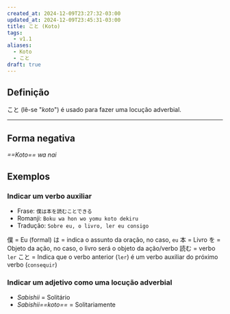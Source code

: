 ```yaml
---
created_at: 2024-12-09T23:27:32-03:00
updated_at: 2024-12-09T23:45:31-03:00
title: こと (Koto)
tags:
  - v1.1
aliases:
  - Koto
  - こと
draft: true
---
```

## Definição
こと (lê-se "*koto*") é usado para fazer uma locução adverbial.

---
## Forma negativa
*==Koto== wa nai*

## Exemplos
### Indicar um verbo auxiliar

- Frase: `僕は本を読むことできる`
- Romanji: `Boku wa hon wo yomu koto dekiru`
- Tradução: `Sobre eu, o livro, ler eu consigo`

僕 = Eu (formal)
は = indica o assunto da oração, no caso, `eu`
本 = Livro
を = Objeto da ação, no caso, o livro será o objeto da ação/verbo
読む = verbo `ler`
こと = Indica que o verbo anterior (`ler`) é um verbo auxiliar do próximo verbo (`consequir`)

### Indicar um adjetivo como  uma locução adverbial

- *Sabishii* = Solitário 
- *Sabishii==koto==* = Solitariamente